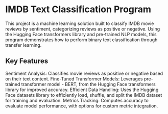 # IMDB Text Classification Program
This project is a machine learning solution built to classify IMDB movie reviews by sentiment, categorizing reviews as positive or negative. Using the Hugging Face transformers library and pre-trained NLP models, this program demonstrates how to perform binary text classification through transfer learning.

## Key Features
Sentiment Analysis: Classifies movie reviews as positive or negative based on their text content.
Fine-Tuned Transformer Models: Leverages pre-trained transformer model - BERT, from the Hugging Face transformers library for improved accuracy.
Efficient Data Handling: Uses the Hugging Face datasets library to efficiently load, shuffle, and split the IMDB dataset for training and evaluation.
Metrics Tracking: Computes accuracy to evaluate model performance, with options for custom metric integration.
